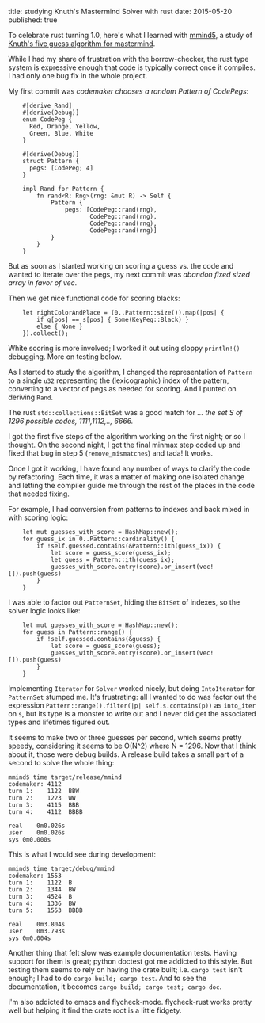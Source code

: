 title: studying Knuth's Mastermind Solver with rust
date: 2015-05-20
published: true

To celebrate rust turning 1.0, here's what I learned with [mmind5][],
a study of [Knuth's five guess algorithm for mastermind][wp5].

[wp5]: http://en.wikipedia.org/wiki/Mastermind_%28board_game%29#Five-guess_algorithm
[mmind5]: https://github.com/dckc/mmind5

While I had my share of frustration with the borrow-checker, the rust
type system is expressive enough that code is typically correct once it
compiles. I had only one bug fix in the whole project.

My first commit was *codemaker chooses a random Pattern of CodePegs*:

        #[derive_Rand]
        #[derive(Debug)]
        enum CodePeg {
          Red, Orange, Yellow,
          Green, Blue, White
        }
        
        #[derive(Debug)]
        struct Pattern {
          pegs: [CodePeg; 4]
        }
        
        impl Rand for Pattern {
            fn rand<R: Rng>(rng: &mut R) -> Self {
                Pattern {
                    pegs: [CodePeg::rand(rng),
                           CodePeg::rand(rng),
                           CodePeg::rand(rng),
                           CodePeg::rand(rng)]
                }
            }
        }

But as soon as I started working on scoring a guess vs. the code and
wanted to iterate over the pegs, my next commit was *abandon fixed
sized array in favor of vec*.

Then we get nice functional code for scoring blacks:

        let rightColorAndPlace = (0..Pattern::size()).map(|pos| {
            if g[pos] == s[pos] { Some(KeyPeg::Black) }
            else { None }
        }).collect();

White scoring is more involved; I worked it out using sloppy `println!()`
debugging. More on testing below.

As I started to study the algorithm, I changed the representation of
`Pattern` to a single `u32` representing the (lexicographic) index of
the pattern, converting to a vector of pegs as needed for scoring.
And I punted on deriving `Rand`.

The rust `std::collections::BitSet` was a good match for *... the set
S of 1296 possible codes, 1111,1112,.., 6666.*

I got the first five steps of the algorithm working on the first
night; or so I thought. On the second night, I got the final minmax
step coded up and fixed that bug in step 5 (`remove_mismatches`) and
tada!  It works.

Once I got it working, I have found any number of ways to clarify the
code by refactoring. Each time, it was a matter of making one isolated
change and letting the compiler guide me through the rest of the places
in the code that needed fixing.

For example, I had conversion from patterns to indexes and back mixed
in with scoring logic:

        let mut guesses_with_score = HashMap::new();
        for guess_ix in 0..Pattern::cardinality() {
            if !self.guessed.contains(&Pattern::ith(guess_ix)) {
                let score = guess_score(guess_ix);
                let guess = Pattern::ith(guess_ix);
                guesses_with_score.entry(score).or_insert(vec![]).push(guess)
            }
        }

I was able to factor out `PatternSet`, hiding the `BitSet` of indexes, so
the solver logic looks like:

        let mut guesses_with_score = HashMap::new();
        for guess in Pattern::range() {
            if !self.guessed.contains(&guess) {
                let score = guess_score(guess);
                guesses_with_score.entry(score).or_insert(vec![]).push(guess)
            }
        }

Implementing `Iterator` for `Solver` worked nicely, but doing `IntoIterator` for
`PatternSet` stumped me.  It's frustrating: all I wanted to do was
factor out the expression `Pattern::range().filter(|p| self.s.contains(p))`
as `into_iter` on `s`, but its type is a monster to write out and I never
did get the associated types and lifetimes figured out.

It seems to make two or three guesses per second, which seems pretty
speedy, considering it seems to be O(N^2) where N = 1296. Now that
I think about it, those were debug builds. A release build takes
a small part of a second to solve the whole thing:

    mmind$ time target/release/mmind 
    codemaker: 4112
    turn 1:    1122  BBW
    turn 2:    1223  WW
    turn 3:    4115  BBB
    turn 4:    4112  BBBB
    
    real	0m0.026s
    user	0m0.026s
    sys	0m0.000s

This is what I would see during development:

    mmind$ time target/debug/mmind
    codemaker: 1553
    turn 1:    1122  B
    turn 2:    1344  BW
    turn 3:    4524  B
    turn 4:    1336  BW
    turn 5:    1553  BBBB
    
    real	0m3.804s
    user	0m3.793s
    sys	0m0.004s

Another thing that felt slow was example documentation tests. Having
support for them is great; python doctest got me addicted to this
style. But testing them seems to rely on having the crate built;
i.e. `cargo test` isn't enough; I had to do `cargo build; cargo
test`. And to see the documentation, it becomes `cargo build; cargo
test; cargo doc`.

I'm also addicted to emacs and flycheck-mode. flycheck-rust works pretty
well but helping it find the crate root is a little fidgety.
